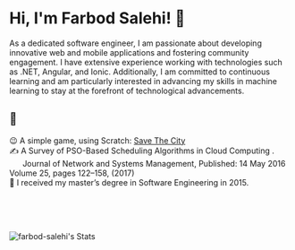 # Hi, I'm Farbod Salehi! 👋

As a dedicated software engineer, I am passionate about developing innovative web and mobile applications and fostering community engagement. I have extensive experience working with technologies such as .NET, Angular, and Ionic. Additionally, I am committed to continuous learning and am particularly interested in advancing my skills in machine learning to stay at the forefront of technological advancements.

## 🚀 
😉 A simple game, using Scratch: <a target="_blank" href="https://scratch.mit.edu/projects/1080780801"> Save The City </a> <br />
✍ <a target="_blank" style="text-decoration:none" href="https://link.springer.com/article/10.1007/s10922-016-9385-9"> A Survey of PSO-Based Scheduling Algorithms in Cloud Computing </a>. <br /> &nbsp; &nbsp; &nbsp;  Journal of Network and Systems Management, Published: 14 May 2016
Volume 25, pages 122–158, (2017) <br />
📘 I received my master’s degree in Software Engineering in 2015. <br />
 

<br />

<br /> <br />
![farbod-salehi's Stats](https://github-readme-stats.vercel.app/api?username=farbod-salehi&theme=vue-dark&show_icons=true&hide_border=true&count_private=true)
<!--
## 🚀 About Me

- 🔭  I have got my master's in Software engineering in 2015.
- 📝 I write in-depth, long-form articles on my website [theenthusiast.dev](https://theenthusiast.dev), accumulating over 20k views within just 2 months.
- 🌐 Proud member of the [Hackernoon Blogging Fellowship](https://hackernoon.com/), contributing to the tech community.
- ✍️ Content Writer at [freeCodeCamp](https://www.freecodecamp.org/), gearing up to share valuable insights with the global coding community.

## My Articles
- [JavaScript Engine and Runtime Explained](https://www.freecodecamp.org/news/javascript-engine-and-runtime-explained/)


## Tech Stack
[![My Skills](https://skillicons.dev/icons?i=js,html,css,wasm)](https://skillicons.dev)

## 🌱 Currently Exploring

- 🚀 Learning Full Stack Web Development
  - Exploring the ins and outs of React and Redux for dynamic front-end experiences.
  - Navigating through the world of React Router for seamless page transitions.
  - Styling with Tailwind CSS to create modern and responsive user interfaces.
  - Building server-side applications with Django, a powerful Python web framework.
  - Diving into PostgreSQL for efficient and scalable database management.

 ## 🏆 Achievements

- 🌟 Completed Hacktoberfest 2023 - Contributed to open source projects and celebrated the spirit of collaboration.


## 📬 Get in Touch

- Connect with me on [Twitter](https://twitter.com/introvertedbot)
- Read more of my articles on [theenthusiast.dev](https://theenthusiast.dev)

Thanks for stopping by! Let's connect and explore the fascinating world of technology together. 🚀





Here are some ideas to get you started:

- 🔭 I’m currently working on ...
- 🌱 I’m currently learning ...
- 👯 I’m looking to collaborate on ...
- 🤔 I’m looking for help with ...
- 💬 Ask me about ...
- 📫 How to reach me: ...
- 😄 Pronouns: ...
- ⚡ Fun fact: ...
-->
